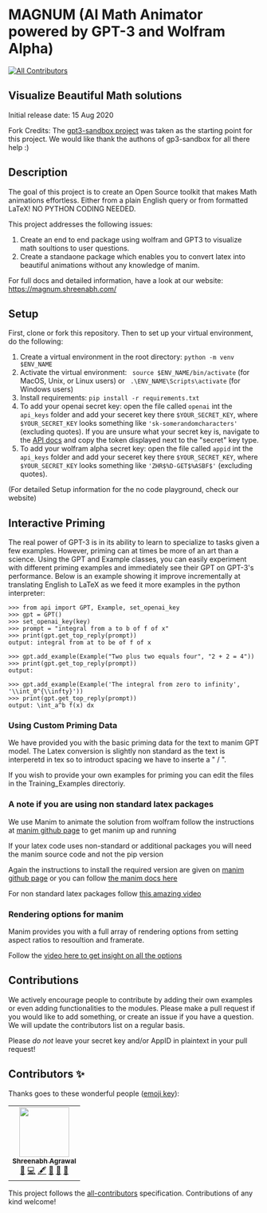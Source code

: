 # MAGNUM (AI Math Animator powered by GPT-3 and Wolfram Alpha)
<!-- ALL-CONTRIBUTORS-BADGE:START - Do not remove or modify this section -->
[![All Contributors](https://img.shields.io/badge/all_contributors-1-orange.svg?style=flat-square)](#contributors-)
<!-- ALL-CONTRIBUTORS-BADGE:END -->
## Visualize Beautiful Math solutions 

Initial release date: 15 Aug 2020

Fork Credits: The [gpt3-sandbox project](https://github.com/shreyashankar/gpt3-sandbox) was taken as the starting point for this project. We would like thank the authons of gp3-sandbox for all there help :)
## Description

The goal of this project is to create an Open Source toolkit that makes Math animations effortless. Either from a plain English query or from formatted LaTeX! NO PYTHON CODING NEEDED.

This project addresses the following issues:

1. Create an end to end package using wolfram and GPT3 to visualize math soultions to user questions.
2. Create a standaone package which enables you to convert latex into beautiful animations without any knowledge of manim.

For full docs and detailed information, have a look at our website: https://magnum.shreenabh.com/ 

## Setup

First, clone or fork this repository. Then to set up your virtual environment, do the following:

1. Create a virtual environment in the root directory: `python -m venv $ENV_NAME`
2. Activate the virtual environment: ` source $ENV_NAME/bin/activate` (for MacOS, Unix, or Linux users) or ` .\ENV_NAME\Scripts\activate` (for Windows users)
3. Install requirements: `pip install -r requirements.txt`
4. To add your openai secret key: open the file called `openai` int the `api_keys` folder and add your seceret key there `$YOUR_SECRET_KEY`, where `$YOUR_SECRET_KEY` looks something like `'sk-somerandomcharacters'` (excluding quotes). If you are unsure what your secret key is, navigate to the [API docs](https://beta.openai.com/developer-quickstart) and copy the token displayed next to the "secret" key type.
5. To add your wolfram alpha secret key: open the file called `appid` int the `api_keys` folder and add your seceret key there `$YOUR_SECRET_KEY`, where `$YOUR_SECRET_KEY` looks something like `'ZHR$%D-GET$%ASBF$'` (excluding quotes).

(For detailed Setup information for the no code playground, check our website)


## Interactive Priming

The real power of GPT-3 is in its ability to learn to specialize to tasks given a few examples. However, priming can at times be more of an art than a science. Using the GPT and Example classes, you can easily experiment with different priming examples and immediately see their GPT on GPT-3's performance. Below is an example showing it improve incrementally at translating English to LaTeX as we feed it more examples in the python interpreter: 

```
>>> from api import GPT, Example, set_openai_key
>>> gpt = GPT()
>>> set_openai_key(key)
>>> prompt = "integral from a to b of f of x"
>>> print(gpt.get_top_reply(prompt))
output: integral from at to be of f of x

>>> gpt.add_example(Example("Two plus two equals four", "2 + 2 = 4"))
>>> print(gpt.get_top_reply(prompt))
output:

>>> gpt.add_example(Example('The integral from zero to infinity', '\\int_0^{\\infty}'))
>>> print(gpt.get_top_reply(prompt))
output: \int_a^b f(x) dx

``` 
### Using Custom Priming Data
We have provided you with the basic priming data for the text to manim GPT model. 
The Latex conversion is slightly non standard as the text is interperetd in tex so to introduct spacing we have to inserte a " / ". 

If you wish to provide your own examples for priming you can edit the files in the Training_Examples directoriy. 

### A note if you are using non standard latex packages 
We use Manim to animate the solution from wolfram follow the instructions at [manim github page](https://github.com/3b1b/manim) to get manim up and running 

If your latex code uses non-standard or additional packages you will need the manim source code and not the pip version 

Again the instructions to install the required version are given on [manim github page](https://github.com/3b1b/manim) or you can follow [the manim docs here](https://readthedocs.org/projects/manim/downloads/pdf/latest/)

For non standard latex packages follow [this amazing video](https://www.youtube.com/watch?v=VPYmZWTjHoU)

### Rendering options for manim 
Manim provides you with a full array of rendering options from setting aspect ratios to resoultion and framerate. 

Follow the [video here to get insight on all the options](https://www.youtube.com/watch?v=d_2V5mC2hx0)

## Contributions

We actively encourage people to contribute by adding their own examples or even adding functionalities to the modules. Please make a pull request if you would like to add something, or create an issue if you have a question. We will update the contributors list on a regular basis.

Please *do not* leave your secret key and/or AppID in plaintext in your pull request!

## Contributors ✨

Thanks goes to these wonderful people ([emoji key](https://allcontributors.org/docs/en/emoji-key)):

<!-- ALL-CONTRIBUTORS-LIST:START - Do not remove or modify this section -->
<!-- prettier-ignore-start -->
<!-- markdownlint-disable -->
<table>
  <tr>
    <td align="center"><a href="http://shreenabh.com"><img src="https://avatars3.githubusercontent.com/u/62369422?v=4" width="100px;" alt=""/><br /><sub><b>Shreenabh Agrawal</b></sub></a><br /><a href="https://github.com/Magnum-Math/Magnum/issues?q=author%3AShreenabh664" title="Bug reports">🐛</a> <a href="https://github.com/Magnum-Math/Magnum/commits?author=Shreenabh664" title="Code">💻</a> <a href="#content-Shreenabh664" title="Content">🖋</a> <a href="https://github.com/Magnum-Math/Magnum/commits?author=Shreenabh664" title="Documentation">📖</a> <a href="#design-Shreenabh664" title="Design">🎨</a> <a href="#projectManagement-Shreenabh664" title="Project Management">📆</a></td>
  </tr>
</table>

<!-- markdownlint-enable -->
<!-- prettier-ignore-end -->
<!-- ALL-CONTRIBUTORS-LIST:END -->

This project follows the [all-contributors](https://github.com/all-contributors/all-contributors) specification. Contributions of any kind welcome!

